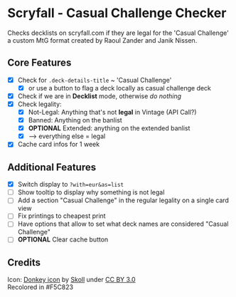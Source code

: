 # Scryfall - Casual Challenge Checker

Checks decklists on scryfall.com if they are legal for the 'Casual Challenge' a custom MtG format created by Raoul Zander and Janik Nissen.

## Core Features

- [x] Check for `.deck-details-title` ~ 'Casual Challenge'
  - [x] or use a button to flag a deck locally as casual challenge deck
- [x] Check if we are in **Decklist** mode, otherwise _do nothing_
- [x] Check legality:
  - [x] Not-Legal: Anything that's not **legal** in Vintage (API Call?)
  - [x] Banned: Anything on the banlist
  - [x] **OPTIONAL** Extended: anything on the extended banlist
  - [x] --> everything else = legal
- [x] Cache card infos for 1 week

## Additional Features

- [x] Switch display to `?with=eur&as=list`
- [ ] Show tooltip to display why something is not legal
- [ ] Add a section "Casual Challenge" in the regular legality on a single card view
- [ ] Fix printings to cheapest print
- [ ] Have options that allow to set what deck names are considered "Casual Challenge"
- [ ] **OPTIONAL** Clear cache button

## Credits

Icon: [Donkey icon](https://game-icons.net/1x1/skoll/donkey.html) by [Skoll](https://game-icons.net/) under [CC BY 3.0](http://creativecommons.org/licenses/by/3.0/)  
Recolored in #F5C823
